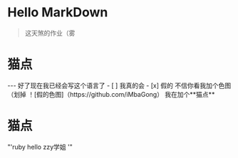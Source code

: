 # Hello MarkDown
>这天煞的作业（雾
<h1 id="user-content-锚点">猫点</h1>
---
好了现在我已经会写这个语言了
- [ ] 我真的会
- [x] 假的  
不信你看我加个色图（划掉
！[假的色图]（https://github.com/iMbaGong）
我在加个**猫点**
<h1 id="user-content-锚点">猫点</h1>
"'ruby
hello zzy学姐
'" 
